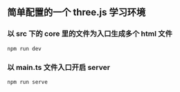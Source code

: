 ## 简单配置的一个 three.js 学习环境

### 以 src 下的 core 里的文件为入口生成多个 html 文件

```
npm run dev
```

### 以 main.ts 文件入口开启 server

```
npm run serve
```
